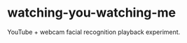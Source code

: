 watching-you-watching-me
========================

YouTube + webcam facial recognition playback experiment.
